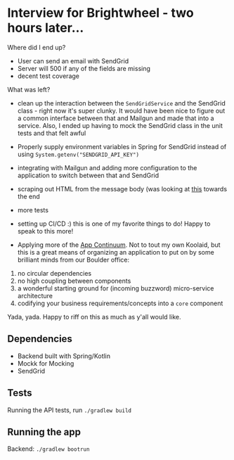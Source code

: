 # Interview for Brightwheel - two hours later...

Where did I end up?
- User can send an email with SendGrid
- Server will 500 if any of the fields are missing
- decent test coverage

What was left?
- clean up the interaction between the `SendGridService` and the SendGrid class - right now it's super clunky. It would 
have been nice to figure out a common interface between that and Mailgun and made that into a service. Also, I ended up 
having to mock the SendGrid class in the unit tests and that felt awful
 
- Properly supply environment variables in Spring for SendGrid instead of using `System.getenv("SENDGRID_API_KEY")`

- integrating with Mailgun and adding more configuration to the application to switch between that and SendGrid

- scraping out HTML from the message body (was looking at 
[this](https://stackoverflow.com/questions/240546/remove-html-tags-from-a-string) towards the end

- more tests

- setting up CI/CD :) this is one of my favorite things to do! Happy to speak to this more!

- Applying more of the [App Continuum](https://www.appcontinuum.io/). Not to tout my own Koolaid, but this is a great 
means of organizing an application to put on by some brilliant minds from our Boulder office:
1. no circular dependencies
1. no high coupling between components
1. a wonderful starting ground for (incoming buzzword) micro-service architecture
1. codifying your business requirements/concepts into a `core` component

Yada, yada. Happy to riff on this as much as y'all would like.

## Dependencies
- Backend built with Spring/Kotlin
- Mockk for Mocking
- SendGrid

## Tests

Running the API tests, run `./gradlew build`

## Running the app

Backend: `./gradlew bootrun`
